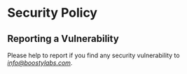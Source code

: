 # Security Policy

## Reporting a Vulnerability

Please help to report if you find any security vulnerability to *info@boostylabs.com*. 
